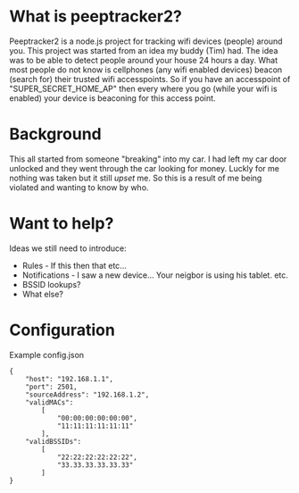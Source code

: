 # What is peeptracker2?
Peeptracker2 is a node.js project for tracking wifi devices (people) around you.  This project was started from an idea my buddy (Tim) had.  The idea was to be able to detect people around your house 24 hours a day.  What most people do not know is cellphones (any wifi enabled devices) beacon (search for) their trusted wifi accesspoints.  So if you have an accesspoint of "SUPER_SECRET_HOME_AP" then every where you go (while your wifi is enabled) your device is beaconing for this access point.  

# Background
This all started from someone "breaking" into my car.  I had left my car door unlocked and they went through the car looking for money.  Luckly for me nothing was taken but it still *upset* me.  So this is a result of me being violated and wanting to know by who.

# Want to help?
Ideas we still need to introduce:
* Rules - If this then that etc...
* Notifications - I saw a new device... Your neigbor is using his tablet. etc.
* BSSID lookups?
* What else?



# Configuration
Example config.json
```
{
	"host": "192.168.1.1",
	"port": 2501,
	"sourceAddress": "192.168.1.2",
	"validMACs":
		[
			"00:00:00:00:00:00",
			"11:11:11:11:11:11"
		],
	"validBSSIDs":
		[
			"22:22:22:22:22:22",
			"33.33.33.33.33.33"
		]
}
```
